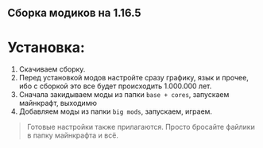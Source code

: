 ## Сборка модиков на 1.16.5 
#  Установка:
1. Скачиваем сборку. 
2. Перед установкой модов настройте сразу графику, язык и прочее, ибо с сборкой это все будет происходить 1.000.000 лет. 
3. Сначала закидываем моды из папки `base + cores`, запускаем майнкрафт, выходимю
4. Добавляем моды из папки `big mods`, запускаем, играем.

> Готовые настройки также прилагаются. Просто бросайте файлики в папку майнкрафта и всё.
